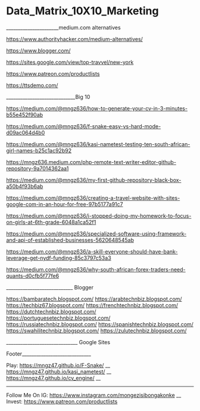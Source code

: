 # Data_Matrix_10X10_Marketing

______________________medium.com alternatives

https://www.authorityhacker.com/medium-alternatives/

https://www.blogger.com/

https://sites.google.com/view/top-travvel/new-york

https://www.patreon.com/productlists

https://ttsdemo.com/

_____________________________Big 10

https://medium.com/@mngz636/how-to-generate-your-cv-in-3-minutes-b55e452f90ab

https://medium.com/@mngz636/f-snake-easy-vs-hard-mode-d09ac064d4b0

https://medium.com/@mngz636/kasi-nametest-testing-ten-south-african-girl-names-b25c1ac92b92

https://mngz636.medium.com/php-remote-text-writer-editor-github-repository-9a7014362aa1

https://medium.com/@mngz636/my-first-github-repository-black-box-a50b4f93b6ab

https://medium.com/@mngz636/creating-a-travel-website-with-sites-google-com-in-an-hour-for-free-97b5177a91c7

https://medium.com/@mngz636/i-stopped-doing-my-homework-to-focus-on-girls-at-6th-grade-6048a1ca52f1

https://medium.com/@mngz636/specialized-software-using-framework-and-api-of-established-businesses-5620648545ab

https://medium.com/@mngz636/a-skill-everyone-should-have-bank-leverage-get-nydf-funding-85c3797c53a3

https://medium.com/@mngz636/why-south-african-forex-traders-need-quants-d0cfb5f77fe6


____________________________    Blogger

https://bambaratech.blogspot.com/
https://arabtechnbiz.blogspot.com/
https://techbiz67.blogspot.com/
https://frenchtechnbiz.blogspot.com/
https://dutchtechnbiz.blogspot.com/
https://portuguesetechnbiz.blogspot.com/
https://russiatechnbiz.blogspot.com/
https://spanishtechnbiz.blogspot.com/
https://swahilitechnbiz.blogspot.com/
https://zulutechnbiz.blogspot.com/

______________________________  Google Sites




Footer_____________________________

Play:
https://mngz47.github.io/F-Snake/ __
https://mngz47.github.io/kasi_nametest/ __
https://mngz47.github.io/cv_engine/ __

________________

Follow Me On IG: https://www.instagram.com/mongezisibongakonke __
Invest: https://www.patreon.com/productlists 

